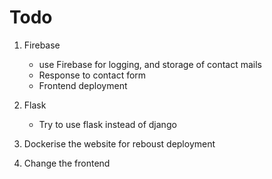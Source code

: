# Todo

1. Firebase
    - use Firebase for logging, and storage of contact mails
    - Response to contact form
    - Frontend deployment

2. Flask
    - Try to use flask instead of django

3. Dockerise the website for reboust deployment

4. Change the frontend